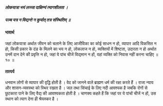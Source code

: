 ##### लोकयात्रा भयं लज्जा दाक्षिण्यं त्यागशीलता ।
##### पञ्च यत्र न विद्यन्ते न कुर्यात् तत्र संस्थितिम् ॥

#### भावार्थ

जहां लोकयात्रा अर्थात जीवन को चलाने के लिए आजीविका का कोई साधन न हो, व्यापार आदि विकसित न हो, किसी प्रकार के दंड के मिलने का भय न हो, लोकलाज न हो, व्यक्तियों में शिष्टता, उदारता न हो अर्थात उनमें दान देने की प्रवृत्ति न हो, जहां ये पांच चीजें विद्यमान न हों, वहां व्यक्ति को निवास नहीं करना चाहिए ॥ १० ॥

#### तात्पर्य

धनवान लोगों से व्यापार की वृद्धि होती है । वेद को जानने वाले ब्राह्मण धर्म की रक्षा करते हैं । राजा न्याय और शासन-व्यवस्था को स्थिर रखता है । जल तथा सिंचाई के लिए नदी आवश्यक है जबकि रोगों से छुटकारा पाने के लिए वैद्य की आवश्यकता होती है । चाणक्य कहते हैं कि जहां पर ये पांचों चीजें न हों, उस स्थान को त्याग देना ही श्रेयस्कर है ।